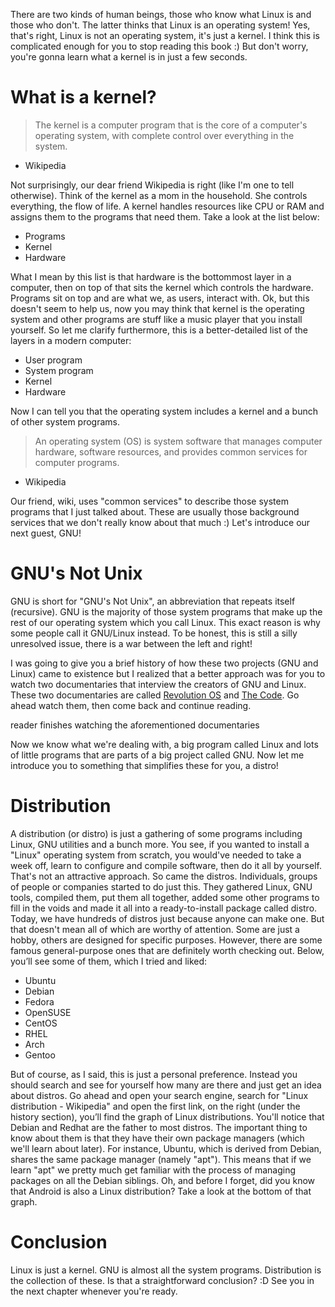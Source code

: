 There are two kinds of human beings, those who know what Linux is and those who don't. The latter thinks that Linux is an operating system! Yes, that's right, Linux is not an operating system, it's just a kernel. I think this is complicated enough for you to stop reading this book :) But don't worry, you're gonna learn what a kernel is in just a few seconds.

# What is a kernel?
> The kernel is a computer program that is the core of a computer's operating system, with complete control over everything in the system.
- Wikipedia

Not surprisingly, our dear friend Wikipedia is right (like I'm one to tell otherwise). Think of the kernel as a mom in the household. She controls everything, the flow of life. A kernel handles resources like CPU or RAM and assigns them to the programs that need them. Take a look at the list below:

* Programs
* Kernel
* Hardware

What I mean by this list is that hardware is the bottommost layer in a computer, then on top of that sits the kernel which controls the hardware. Programs sit on top and are what we, as users, interact with. Ok, but this doesn't seem to help us, now you may think that kernel is the operating system and other programs are stuff like a music player that you install yourself. So let me clarify furthermore, this is a better-detailed list of the layers in a modern computer:

* User program
* System program
* Kernel
* Hardware

Now I can tell you that the operating system includes a kernel and a bunch of other system programs.

> An operating system (OS) is system software that manages computer hardware, software resources, and provides common services for computer programs.
- Wikipedia

Our friend, wiki, uses "common services" to describe those system programs that I just talked about. These are usually those background services that we don't really know about that much :) Let's introduce our next guest, GNU!

# GNU's Not Unix
GNU is short for "GNU's Not Unix", an abbreviation that repeats itself (recursive). GNU is the majority of those system programs that make up the rest of our operating system which you call Linux. This exact reason is why some people call it GNU/Linux instead. To be honest, this is still a silly unresolved issue, there is a war between the left and right!

I was going to give you a brief history of how these two projects (GNU and Linux) came to existence but I realized that a better approach was for you to watch two documentaries that interview the creators of GNU and Linux. These two documentaries are called [Revolution OS](https://www.imdb.com/title/tt0308808/) and [The Code](https://www.imdb.com/title/tt0315417/). Go ahead watch them, then come back and continue reading.

<p class="note">reader finishes watching the aforementioned documentaries</p>

Now we know what we're dealing with, a big program called Linux and lots of little programs that are parts of a big project called GNU. Now let me introduce you to something that simplifies these for you, a distro!

# Distribution
A distribution (or distro) is just a gathering of some programs including Linux, GNU utilities and a bunch more. You see, if you wanted to install a "Linux" operating system from scratch, you would've needed to take a week off, learn to configure and compile software, then do it all by yourself. That's not an attractive approach. So came the distros. Individuals, groups of people or companies started to do just this. They gathered Linux, GNU tools, compiled them, put them all together, added some other programs to fill in the voids and made it all into a ready-to-install package called distro. Today, we have hundreds of distros just because anyone can make one. But that doesn't mean all of which are worthy of attention. Some are just a hobby, others are designed for specific purposes. However, there are some famous general-purpose ones that are definitely worth checking out. Below, you’ll see some of them, which I tried and liked:

* Ubuntu
* Debian
* Fedora
* OpenSUSE
* CentOS
* RHEL
* Arch
* Gentoo

But of course, as I said, this is just a personal preference. Instead you should search and see for yourself how many are there and just get an idea about distros. Go ahead and open your search engine, search for "Linux distribution - Wikipedia" and open the first link, on the right (under the history section), you’ll find the graph of Linux distributions. You'll notice that Debian and Redhat are the father to most distros. The important thing to know about them is that they have their own package managers (which we'll learn about later). For instance, Ubuntu, which is derived from Debian, shares the same package manager (namely "apt"). This means that if we learn "apt" we pretty much get familiar with the process of managing packages on all the Debian siblings. Oh, and before I forget, did you know that Android is also a Linux distribution? Take a look at the bottom of that graph.

# Conclusion
Linux is just a kernel. GNU is almost all the system programs. Distribution is the collection of these. Is that a straightforward conclusion? :D See you in the next chapter whenever you're ready.

